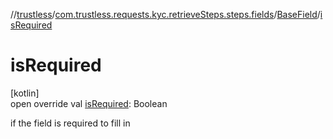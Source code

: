//[trustless](../../../index.md)/[com.trustless.requests.kyc.retrieveSteps.steps.fields](../index.md)/[BaseField](index.md)/[isRequired](is-required.md)

# isRequired

[kotlin]\
open override val [isRequired](is-required.md): Boolean

if the field is required to fill in
